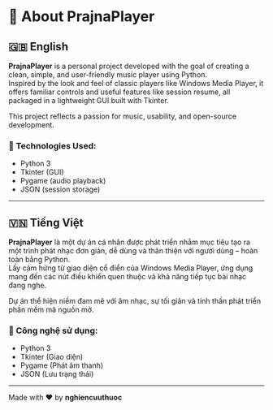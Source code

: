 
# 📘 About PrajnaPlayer

## 🇬🇧 English

**PrajnaPlayer** is a personal project developed with the goal of creating a clean, simple, and user-friendly music player using Python.  
Inspired by the look and feel of classic players like Windows Media Player, it offers familiar controls and useful features like session resume, all packaged in a lightweight GUI built with Tkinter.

This project reflects a passion for music, usability, and open-source development.

### 🧠 Technologies Used:
- Python 3
- Tkinter (GUI)
- Pygame (audio playback)
- JSON (session storage)

---

## 🇻🇳 Tiếng Việt

**PrajnaPlayer** là một dự án cá nhân được phát triển nhằm mục tiêu tạo ra một trình phát nhạc đơn giản, dễ dùng và thân thiện với người dùng – hoàn toàn bằng Python.  
Lấy cảm hứng từ giao diện cổ điển của Windows Media Player, ứng dụng mang đến các nút điều khiển quen thuộc và khả năng tiếp tục bài nhạc đang nghe.

Dự án thể hiện niềm đam mê với âm nhạc, sự tối giản và tinh thần phát triển phần mềm mã nguồn mở.

### 🧠 Công nghệ sử dụng:
- Python 3
- Tkinter (Giao diện)
- Pygame (Phát âm thanh)
- JSON (Lưu trạng thái)

---

Made with ❤️ by **nghiencuuthuoc**
